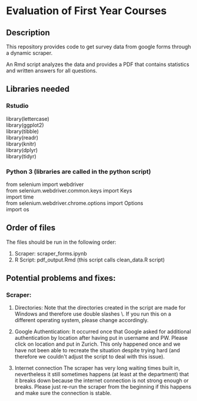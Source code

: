 # Evaluation of First Year Courses


## Description

This repository provides code to get survey data from google forms
through a dynamic scraper.

An Rmd script analyzes the data and provides a PDF that contains statistics
and written answers for all questions.

## Libraries needed

### Rstudio
library(lettercase)  
library(ggplot2)  
library(tibble)  
library(readr)  
library(knitr)  
library(dplyr)  
library(tidyr)  

### Python 3 (libraries are called in the python script)

from selenium import webdriver  
from selenium.webdriver.common.keys import Keys  
import time  
from selenium.webdriver.chrome.options import Options  
import os  

## Order of files

The files should be run in the following order:

1) Scraper: scraper_forms.ipynb
2) R Script: pdf_output.Rmd (this script calls clean_data.R script)


## Potential problems and fixes:

### Scraper:
1) Directories:
Note that the directories created in the script are made for Windows and
therefore use double slashes \\. If you run this on a different operating system,
please change accordingly.   

2) Google Authentication:
It occurred once that Google asked for additional authentication by location
after having put in username and PW. Please click on location and put in Zurich.
This only happened once and we have not been able to recreate the situation despite
trying hard (and therefore we couldn't adjust the script to deal with this issue).

3) Internet connection
The scraper has very long waiting times built in, nevertheless it still sometimes
happens (at least at the department) that it breaks down because the internet
connection is not strong enough or breaks. Please just re-run the scraper
from the beginning if this happens and make sure the connection is stable.
